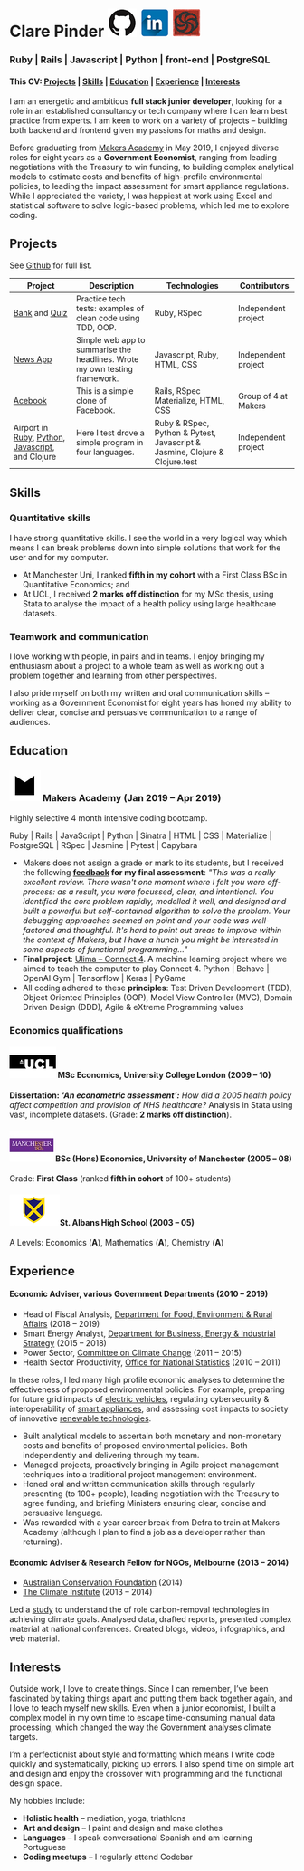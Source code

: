 # Clare Pinder [![Github profile](https://github.com/clarepins/CV/blob/master/icons/Github-icon.png)](https://github.com/clarepins?tab=repositories) [![Linkedin profile](https://github.com/clarepins/CV/blob/master/icons/linkedin-icon.png)](https://www.linkedin.com/in/clare-pinder-95501957/) [![Codewars profile](https://github.com/clarepins/CV/blob/master/icons/codewars-icon.png)](https://www.codewars.com/users/clarepins)

### Ruby | Rails | Javascript | Python | front-end | PostgreSQL

#### This CV: [Projects](https://github.com/clarepins/CV/blob/master/README.md#projects) | [Skills](https://github.com/clarepins/CV/blob/master/README.md#skills) | [Education](https://github.com/clarepins/CV/blob/master/README.md#education) | [Experience](https://github.com/clarepins/CV/blob/master/README.md#experience) | [Interests](https://github.com/clarepins/CV/blob/master/README.md#interests)

I am an energetic and ambitious **full stack junior developer**, looking for a role in an established consultancy or tech company where I can learn best practice from experts. I am keen to work on a variety of projects – building both backend and frontend given my passions for maths and design.

Before graduating from [Makers Academy](https://makers.tech/) in May 2019, I enjoyed diverse roles for eight years as a **Government Economist**, ranging from leading negotiations with the Treasury to win funding, to building complex analytical models to estimate costs and benefits of high-profile environmental policies, to leading the impact assessment for smart appliance regulations. While I appreciated the variety, I was happiest at work using Excel and statistical software to solve logic-based problems, which led me to explore coding.

## Projects

See [Github](https://github.com/clarepins?tab=repositories) for full list.

|Project   |Description   |Technologies   |Contributors |
|---|---|---|---|
|[Bank](https://github.com/clarepins/bank_tech_test) and [Quiz](https://github.com/clarepins/quiz)|Practice tech tests: examples of clean code using TDD, OOP. |Ruby, RSpec|Independent project|
|[News App](https://github.com/clarepins/news-summary-challenge)|Simple web app to summarise the headlines. Wrote my own testing framework. |Javascript, Ruby, HTML, CSS |Independent project|
|[Acebook](https://github.com/clarepins/Acebook_Rails)|This is a simple clone of Facebook.   |Rails, RSpec Materialize, HTML, CSS|Group of 4 at Makers|
|Airport in [Ruby](https://github.com/clarepins/airport_challenge), [Python](https://github.com/clarepins/airport_python), [Javascript](https://github.com/clarepins/airportJS), and Clojure|Here I test drove a simple program in four languages.|Ruby & RSpec, Python & Pytest, Javascript & Jasmine, Clojure & Clojure.test|Independent project|

## Skills

### Quantitative skills

I have strong quantitative skills. I see the world in a very logical way which means I can break problems down into simple solutions that work for the user and for my computer.

- At Manchester Uni, I ranked **fifth in my cohort** with a First Class BSc in Quantitative Economics; and
- At UCL, I received **2 marks off distinction** for my MSc thesis, using Stata to analyse the impact of a health policy using large healthcare datasets.

### Teamwork and communication

I love working with people, in pairs and in teams. I enjoy bringing my enthusiasm about a project to a whole team as well as working out a problem together and learning from other perspectives. 

I also pride myself on both my written and oral communication skills – working as a Government Economist for eight years has honed my ability to deliver clear, concise and persuasive communication to a range of audiences.

## Education

### [![Makers Academy](https://github.com/clarepins/CV/blob/master/icons/makers-icon.jpg)](https://makers.tech/) Makers Academy (Jan 2019 – Apr 2019)
Highly selective 4 month intensive coding bootcamp.

Ruby | Rails | JavaScript |  Python |  Sinatra | HTML  | CSS | Materialize | PostgreSQL | RSpec | Jasmine | Pytest | Capybara

- Makers does not assign a grade or mark to its students, but I received the following **[feedback](https://github.com/clarepins/CV/blob/master/clare-pinder-makers-feedback.pdf) for my final assessment**: *"This was a really excellent review. There wasn't one moment where I felt you were off-process: as a result, you were focussed, clear, and intentional. You identified the core problem rapidly, modelled it well, and designed and built a powerful but self-contained algorithm to solve the problem. Your debugging approaches seemed on point and your code was well-factored and thoughtful. It's hard to point out areas to improve within the context of Makers, but I have a hunch you might be interested in some aspects of functional programming..."*
- **Final project**: [Ulima – Connect 4](https://www.facebook.com/MakersAcademy/videos/1034352356758922/?&t=809). A machine learning project where we aimed to teach the computer to play Connect 4. Python | Behave | OpenAI Gym | Tensorflow | Keras | PyGame
- All coding adhered to these **principles**: Test Driven Development (TDD), Object Oriented Principles (OOP), Model View Controller (MVC), Domain Driven Design (DDD), 
Agile & eXtreme Programming values

### Economics qualifications

#### [![UCL](https://github.com/clarepins/CV/blob/master/icons/ucl-icon.jpg)](https://www.ucl.ac.uk/) MSc Economics, University College London (2009 – 10)
**Dissertation:** ***'An econometric assessment':*** *How did a 2005 health policy affect competition and provision of NHS healthcare?* Analysis in Stata using vast, incomplete datasets. (Grade: **2 marks off distinction**).
	
#### [![Manchester Uni](https://github.com/clarepins/CV/blob/master/icons/manchester-icon.jpg)](https://www.manchester.ac.uk/) BSc (Hons) Economics, University of Manchester (2005 – 08)
Grade: **First Class** (ranked **fifth in cohort** of 100+ students)

#### [![SAHS](https://github.com/clarepins/CV/blob/master/icons/SAHS-icon.png)](https://www.stahs.org.uk/)St. Albans High School (2003 – 05)
A Levels: Economics (**A**), Mathematics (**A**), Chemistry (**A**)

## Experience

#### Economic Adviser, various Government Departments (2010 – 2019)
- Head of Fiscal Analysis, [Department for Food, Environment & Rural Affairs](https://www.gov.uk/government/organisations/department-for-environment-food-rural-affairs) (2018 – 2019)
- Smart Energy Analyst, [Department for Business, Energy & Industrial Strategy](https://www.gov.uk/government/organisations/department-for-business-energy-and-industrial-strategy) (2015 – 2018)
- Power Sector, [Committee on Climate Change](https://www.theccc.org.uk/) (2011 – 2015)
- Health Sector Productivity, [Office for National Statistics](https://www.ons.gov.uk/) (2010 – 2011)

In these roles, I led many high profile economic analyses to determine the effectiveness of proposed environmental policies. For example, preparing for future grid impacts of [electric vehicles](https://assets.publishing.service.gov.uk/government/uploads/system/uploads/attachment_data/file/748296/delivering-clean-growth.pdf), regulating cybersecurity & interoperability of [smart appliances](https://assets.publishing.service.gov.uk/government/uploads/system/uploads/attachment_data/file/690806/SmartAppliancesConsultationStageIA-.pdf), and assessing cost impacts to society of innovative [renewable technologies](https://www.theccc.org.uk/wp-content/uploads/2013/06/CCC-Prog-Rep-Book_singles_web_1.pdf).

- Built analytical models to ascertain both monetary and non-monetary costs and benefits of proposed environmental policies. Both independently and delivering through my team. 
- Managed projects, proactively bringing in Agile project management techniques into a traditional project management environment.
- Honed oral and written communication skills through regularly presenting (to 100+ people), leading negotiation with the Treasury to agree funding, and briefing Ministers ensuring clear, concise and persuasive language.
- Was rewarded with a year career break from Defra to train at Makers Academy (although I plan to find a job as a developer rather than returning).

#### Economic Adviser & Research Fellow for NGOs, Melbourne (2013 – 2014)
- [Australian Conservation Foundation](https://www.acf.org.au/) (2014)
- [The Climate Institute](http://www.climateinstitute.org.au/) (2013 – 2014)

Led a [study](http://www.climateinstitute.org.au/moving-below-zero.html) to understand the of role carbon-removal technologies in achieving climate goals. Analysed data, drafted reports, presented complex material at national conferences. Created blogs, videos, infographics, and web material.

## Interests
Outside work, I love to create things. Since I can remember, I’ve been fascinated by taking things apart and putting them back together again, and I love to teach myself new skills. Even when a junior economist, I built a complex model in my own time to escape time-consuming manual data processing, which changed the way the Government analyses climate targets. 

I’m a perfectionist about style and formatting which means I write code quickly and systematically, picking up errors. I also spend time on simple art and design and enjoy the crossover with programming and the functional design space. 

My hobbies include:

- **Holistic health** – mediation, yoga, triathlons
- **Art and design** – I paint and design and make clothes
- **Languages** – I speak conversational Spanish and am learning Portuguese
- **Coding meetups** – I regularly attend Codebar
